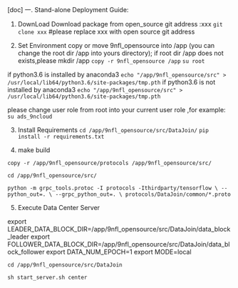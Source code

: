 [doc]
一. Stand-alone Deployment Guide:

1. DownLoad 
Download package from open_source git address :xxx
`git clone xxx`
#please replace xxx with open source git address

2. Set Environment
copy or move 9nfl_opensource into /app (you can change the root dir /app into yours directory);
if root dir /app does not exists,please mkdir /app
`copy -r 9nfl_opensource /app`
`su root`

if python3.6 is installed by anaconda3
`echo "/app/9nfl_opensource/src" > /usr/local/lib64/python3.6/site-packages/tmp.pth`
if python3.6 is not installed  by anaconda3
`echo "/app/9nfl_opensource/src" > /usr/local/lib64/python3.6/site-packages/tmp.pth` 

please change user role from root into your current user role ,for example:
 `su ads_9ncloud`

3. Install Requirements
`cd /app/9nfl_opensource/src/DataJoin/`
`pip install -r requirements.txt`

4. make build

`copy -r /app/9nfl_opensource/protocols /app/9nfl_opensource/src/`

`cd /app/9nfl_opensource/src/`

`python -m grpc_tools.protoc -I protocols -Ithirdparty/tensorflow \
        --python_out=. \
        --grpc_python_out=. \
        protocols/DataJoin/common/*.proto`
        
5. Execute Data Center Server

export LEADER_DATA_BLOCK_DIR=/app/9nfl_opensource/src/DataJoin/data_block_leader
export FOLLOWER_DATA_BLOCK_DIR=/app/9nfl_opensource/src/DataJoin/data_block_follower
export DATA_NUM_EPOCH=1
export MODE=local

`cd /app/9nfl_opensource/src/DataJoin`

`sh start_server.sh center`
